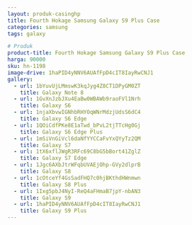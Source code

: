 ```yaml
---
layout: produk-casinghp
title: Fourth Hokage Samsung Galaxy S9 Plus Case
categories: samsung
tags: galaxy

# Produk
product-title: Fourth Hokage Samsung Galaxy S9 Plus Case
harga: 90000
sku: hn-1198
image-drive: 1haPID4yNNV6AUAfFpD4cIT8IayRwCNJ1
gallery:
  - url: 1bYuvUjLMmswK3kqJyg4Z8CT1DPyGM0ZT
    title: Galaxy Note 8
  - url: 1GvXnJzbJXu4EaBw0WBAWb9raoFVl1Nrh
    title: Galaxy S6
  - url: 1njaXbvwIGNhbRHYOqWNrMdzjUdsS6dC4
    title: Galaxy S6 Edge
  - url: 1QOiCdfPKe8E1aTwd_bPvL2tjTTcHg0Gj
    title: Galaxy S6 Edge Plus
  - url: 1mSiVnGiVcl6daNfYYCCaFvYxQYyTz2QM
    title: Galaxy S7
  - url: 1tX6xflJWgR3RFc69C8bG5bBort41ZglZ
    title: Galaxy S7 Edge
  - url: 1Jgc6AXbJtrWFqbUVAEjOhp-GVy2dlprB
    title: Galaxy S8
  - url: 1cOtceYf4GsSadFHQ7c0hjBKthdHWnmwn
    title: Galaxy S8 Plus
  - url: 1Ixg5pbJ4NyI-ReQ4aFHmaB7jpY-nbAN3
    title: Galaxy S9
  - url: 1haPID4yNNV6AUAfFpD4cIT8IayRwCNJ1
    title: Galaxy S9 Plus
---
```

